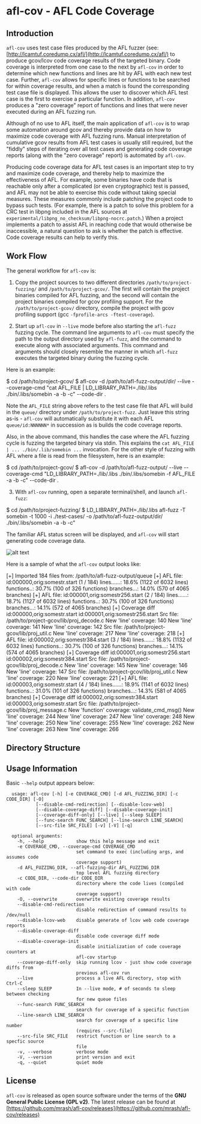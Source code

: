 # afl-cov - AFL Code Coverage

## Introduction
`afl-cov` uses test case files produced by the AFL fuzzer (see:
[http://lcamtuf.coredump.cx/afl/](http://lcamtuf.coredump.cx/afl/) to produce
gcov/lcov code coverage results of the targeted binary. Code coverage is
interpreted from one case to the next by `afl-cov` in order to determine which
new functions and lines are hit by AFL with each new test case. Further,
`afl-cov` allows for specific lines or functions to be searched for within
coverage results, and when a match is found the corresponding test case file is
displayed. This allows the user to discover which AFL test case is the first to
exercise a particular function. In addition, `afl-cov` produces a "zero
coverage" report of functions and lines that were never executed during an AFL
fuzzing run.

Although of no use to AFL itself, the main application of `afl-cov` is to wrap
some automation around gcov and thereby provide data on how to maximize code
coverage with AFL fuzzing runs. Manual interpretation of cumulative gcov
results from AFL test cases is usually still required, but the "fiddly" steps
of iterating over all test cases and generating code coverage reports (along
with the "zero coverage" report) is automated by `afl-cov`.

Producing code coverage data for AFL test cases is an important step to try
and maximize code coverage, and thereby help to maximize the effectiveness of
AFL. For example, some binaries have code that is reachable only after a
complicated (or even cryptographic) test is passed, and AFL may not be able to
exercise this code without taking special measures. These measures commonly
include patching the project code to bypass such tests. (For example, there is
a patch to solve this problem for a CRC test in libpng included in the AFL
sources at `experimental/libpng_no_checksum/libpng-nocrc.patch`.)
When a project implements a patch to assist AFL in reaching code that would
otherwise be inaccessible, a natural question to ask is whether the patch is
effective. Code coverage results can help to verify this.

## Work Flow
The general workflow for `afl-cov` is:

1) Copy the project sources to two different directories
`/path/to/project-fuzzing/` and `/path/to/project-gcov/`. The first
will contain the project binaries compiled for AFL fuzzing, and the second will
contain the project binaries compiled for gcov profiling support. For the
`/path/to/project-gcov/` directory, compile the project with gcov profiling
support (gcc `-fprofile-arcs -ftest-coverage`).

2) Start up `afl-cov` in `--live` mode before also starting the `afl-fuzz`
fuzzing cycle. The command line arguments to `afl-cov` must specify the path to
the output directory used by `afl-fuzz`, and the command to execute along with
associated arguments. This command and arguments should closely resemble the
manner in which `afl-fuzz` executes the targeted binary during the fuzzing
cycle.

Here is an example:

$ cd /path/to/project-gcov/
$ afl-cov -d /path/to/afl-fuzz-output/dir/ --live --coverage-cmd "cat AFL_FILE | LD_LIBRARY_PATH=./lib/.libs ./bin/.libs/somebin -a -b -c" --code-dir .

Note the `AFL_FILE` string above refers to the test case file that AFL will
build in the `queue/` directory under `/path/to/project-fuzz`. Just leave this
string as-is - `afl-cov` will automatically substitute it with each AFL
`queue/id:NNNNNN*` in succession as is builds the code coverage reports.

Also, in the above command, this handles the case where the AFL fuzzing cycle
is fuzzing the targeted binary via stdin. This explains the
`cat AFL_FILE | ... ./bin/.lib/somebin ...` invocation. For the other style of
fuzzing with AFL where a file is read from the filesystem, here is an example:

$ cd /path/to/project-gcov/
$ afl-cov -d /path/to/afl-fuzz-output/ --live --coverage-cmd "LD_LIBRARY_PATH=./lib/.libs ./bin/.libs/somebin -f AFL_FILE -a -b -c" --code-dir .

3) With `afl-cov` running, open a separate terminal/shell, and launch
`afl-fuzz`:

$ cd /path/to/project-fuzzing/
$ LD_LIBRARY_PATH=./lib/.libs afl-fuzz -T somebin -t 1000 -i ./test-cases/ -o /path/to/afl-fuzz-output/dir/ ./bin/.libs/somebin -a -b -c"

The familiar AFL status screen will be displayed, and `afl-cov` will start
generating code coverage data.

![alt text][AFL-status-screen]

[AFL-status-screen]: https://github.com/mrash/afl-cov/raw/master/doc/AFL_status_screen.png "AFL Fuzzing Cycle"

Here is a sample of what the `afl-cov` output looks like:

[+] Imported 184 files from: /path/to/afl-fuzz-output/queue
[+] AFL file: id:000000,orig:somestr.start (1 / 184)
    lines......: 18.6% (1122 of 6032 lines)
    functions..: 30.7% (100 of 326 functions)
    branches...: 14.0% (570 of 4065 branches)
[+] AFL file: id:000001,orig:somestr256.start (2 / 184)
    lines......: 18.7% (1127 of 6032 lines)
    functions..: 30.7% (100 of 326 functions)
    branches...: 14.1% (572 of 4065 branches)
[+] Coverage diff id:000000,orig:somestr.start id:000001,orig:somestr256.start
    Src file: /path/to/project-gcov/lib/proj_decode.c
      New 'line' coverage: 140
      New 'line' coverage: 141
      New 'line' coverage: 142
    Src file: /path/to/project-gcov/lib/proj_util.c
      New 'line' coverage: 217
      New 'line' coverage: 218
[+] AFL file: id:000002,orig:somestr384.start (3 / 184)
    lines......: 18.8% (1132 of 6032 lines)
    functions..: 30.7% (100 of 326 functions)
    branches...: 14.1% (574 of 4065 branches)
[+] Coverage diff id:000001,orig:somestr256.start id:000002,orig:somestr384.start
    Src file: /path/to/project-gcov/lib/proj_decode.c
      New 'line' coverage: 145
      New 'line' coverage: 146
      New 'line' coverage: 147
    Src file: /path/to/project-gcov/lib/proj_util.c
      New 'line' coverage: 220
      New 'line' coverage: 221
[+] AFL file: id:000003,orig:somestr.start (4 / 184)
    lines......: 18.9% (1141 of 6032 lines)
    functions..: 31.0% (101 of 326 functions)
    branches...: 14.3% (581 of 4065 branches)
[+] Coverage diff id:000002,orig:somestr384.start id:000003,orig:somestr.start
    Src file: /path/to/project-gcov/lib/proj_message.c
      New 'function' coverage: validate_cmd_msg()
      New 'line' coverage: 244
      New 'line' coverage: 247
      New 'line' coverage: 248
      New 'line' coverage: 250
      New 'line' coverage: 255
      New 'line' coverage: 262
      New 'line' coverage: 263
      New 'line' coverage: 266

## Directory Structure

## Usage Information
Basic `--help` output appears below:

      usage: afl-cov [-h] [-e COVERAGE_CMD] [-d AFL_FUZZING_DIR] [-c CODE_DIR] [-O]
               [--disable-cmd-redirection] [--disable-lcov-web]
               [--disable-coverage-diff] [--disable-coverage-init]
               [--coverage-diff-only] [--live] [--sleep SLEEP]
               [--func-search FUNC_SEARCH] [--line-search LINE_SEARCH]
               [--src-file SRC_FILE] [-v] [-V] [-q]

      optional arguments:
        -h, --help            show this help message and exit
        -e COVERAGE_CMD, --coverage-cmd COVERAGE_CMD
                              set command to exec (including args, and assumes code
                              coverage support)
        -d AFL_FUZZING_DIR, --afl-fuzzing-dir AFL_FUZZING_DIR
                              top level AFL fuzzing directory
        -c CODE_DIR, --code-dir CODE_DIR
                              directory where the code lives (compiled with code
                              coverage support)
        -O, --overwrite       overwrite existing coverage results
        --disable-cmd-redirection
                              disable redirection of command results to /dev/null
        --disable-lcov-web    disable generate of lcov web code coverage reports
        --disable-coverage-diff
                              disable code coverage diff mode
        --disable-coverage-init
                              disable initialization of code coverage counters at
                              afl-cov startup
        --coverage-diff-only  skip running lcov - just show code coverage diffs from
                              previous afl-cov run
        --live                process a live AFL directory, stop with Ctrl-C
        --sleep SLEEP         In --live mode, # of seconds to sleep between checking
                              for new queue files
        --func-search FUNC_SEARCH
                              search for coverage of a specific function
        --line-search LINE_SEARCH
                              search for coverage of a specific line number
                              (requires --src-file)
        --src-file SRC_FILE   restrict function or line search to a specfic source
                              file
        -v, --verbose         verbose mode
        -V, --version         print version and exit
        -q, --quiet           quiet mode

## License
`afl-cov` is released as open source software under the terms of
the **GNU General Public License (GPL v2)**. The latest release can be found
at [https://github.com/mrash/afl-cov/releases](https://github.com/mrash/afl-cov/releases)
